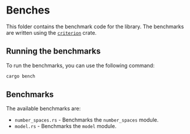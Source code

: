 # Benches

This folder contains the benchmark code for the library. The benchmarks are written using the
[`criterion`](https://github.com/bheisler/criterion.rs) crate.

## Running the benchmarks

To run the benchmarks, you can use the following command:

```bash
cargo bench
```

## Benchmarks

The available benchmarks are:

* `number_spaces.rs` - Benchmarks the `number_spaces` module.
* `model.rs` - Benchmarks the `model` module.
